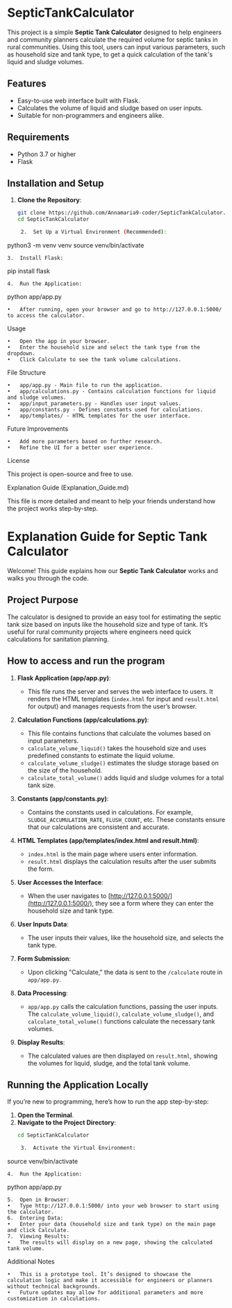 # SepticTankCalculator

This project is a simple **Septic Tank Calculator** designed to help engineers and community planners calculate the required volume for septic tanks in rural communities. Using this tool, users can input various parameters, such as household size and tank type, to get a quick calculation of the tank's liquid and sludge volumes.

## Features
- Easy-to-use web interface built with Flask.
- Calculates the volume of liquid and sludge based on user inputs.
- Suitable for non-programmers and engineers alike.

## Requirements
- Python 3.7 or higher
- Flask

## Installation and Setup

1. **Clone the Repository**:
   ```bash
   git clone https://github.com/Annamaria9-coder/SepticTankCalculator.git
   cd SepticTankCalculator

	2.	Set Up a Virtual Environment (Recommended):

python3 -m venv venv
source venv/bin/activate


	3.	Install Flask:

pip install flask


	4.	Run the Application:

python app/app.py

	•	After running, open your browser and go to http://127.0.0.1:5000/ to access the calculator.

Usage

	•	Open the app in your browser.
	•	Enter the household size and select the tank type from the dropdown.
	•	Click Calculate to see the tank volume calculations.

File Structure

	•	app/app.py - Main file to run the application.
	•	app/calculations.py - Contains calculation functions for liquid and sludge volumes.
	•	app/input_parameters.py - Handles user input values.
	•	app/constants.py - Defines constants used for calculations.
	•	app/templates/ - HTML templates for the user interface.

Future Improvements

	•	Add more parameters based on further research.
	•	Refine the UI for a better user experience.

License

This project is open-source and free to use.

Explanation Guide (Explanation_Guide.md)

This file is more detailed and meant to help your friends understand how the project works step-by-step.

# Explanation Guide for Septic Tank Calculator

Welcome! This guide explains how our **Septic Tank Calculator** works and walks you through the code.

## Project Purpose

The calculator is designed to provide an easy tool for estimating the septic tank size based on inputs like the household size and type of tank. It’s useful for rural community projects where engineers need quick calculations for sanitation planning.

## How to access and run the program

1. **Flask Application (app/app.py)**: 
   - This file runs the server and serves the web interface to users. It renders the HTML templates (`index.html` for input and `result.html` for output) and manages requests from the user’s browser.
   
2. **Calculation Functions (app/calculations.py)**:
   - This file contains functions that calculate the volumes based on input parameters.
   - `calculate_volume_liquid()` takes the household size and uses predefined constants to estimate the liquid volume.
   - `calculate_volume_sludge()` estimates the sludge storage based on the size of the household.
   - `calculate_total_volume()` adds liquid and sludge volumes for a total tank size.

3. **Constants (app/constants.py)**:
   - Contains the constants used in calculations. For example, `SLUDGE_ACCUMULATION_RATE`, `FLUSH_COUNT`, etc. These constants ensure that our calculations are consistent and accurate.

4. **HTML Templates (app/templates/index.html and result.html)**:
   - `index.html` is the main page where users enter information.
   - `result.html` displays the calculation results after the user submits the form.

5. **User Accesses the Interface**:
   - When the user navigates to [http://127.0.0.1:5000/](http://127.0.0.1:5000/), they see a form where they can enter the household size and tank type.

6. **User Inputs Data**:
   - The user inputs their values, like the household size, and selects the tank type.

7. **Form Submission**:
   - Upon clicking "Calculate," the data is sent to the `/calculate` route in `app/app.py`.

8. **Data Processing**:
   - `app/app.py` calls the calculation functions, passing the user inputs. The `calculate_volume_liquid()`, `calculate_volume_sludge()`, and `calculate_total_volume()` functions calculate the necessary tank volumes.

9. **Display Results**:
   - The calculated values are then displayed on `result.html`, showing the volumes for liquid, sludge, and the total tank volume.

## Running the Application Locally

If you’re new to programming, here’s how to run the app step-by-step:

1. **Open the Terminal**.
2. **Navigate to the Project Directory**:
   ```bash
   cd SepticTankCalculator

	3.	Activate the Virtual Environment:

source venv/bin/activate


	4.	Run the Application:

python app/app.py


	5.	Open in Browser:
	•	Type http://127.0.0.1:5000/ into your web browser to start using the calculator.
	6.	Entering Data:
	•	Enter your data (household size and tank type) on the main page and click Calculate.
	7.	Viewing Results:
	•	The results will display on a new page, showing the calculated tank volume.

Additional Notes

	•	This is a prototype tool. It’s designed to showcase the calculation logic and make it accessible for engineers or planners without technical backgrounds.
	•	Future updates may allow for additional parameters and more customization in calculations.

